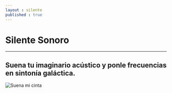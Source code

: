 ```yaml
---
layout : silente
published : true
---
```

# Silente Sonoro

---

## Suena tu imaginario acústico y ponle frecuencias en sintonía galáctica.

![Suena mi cinta](/silente/img/ss_tapelogo.png)

